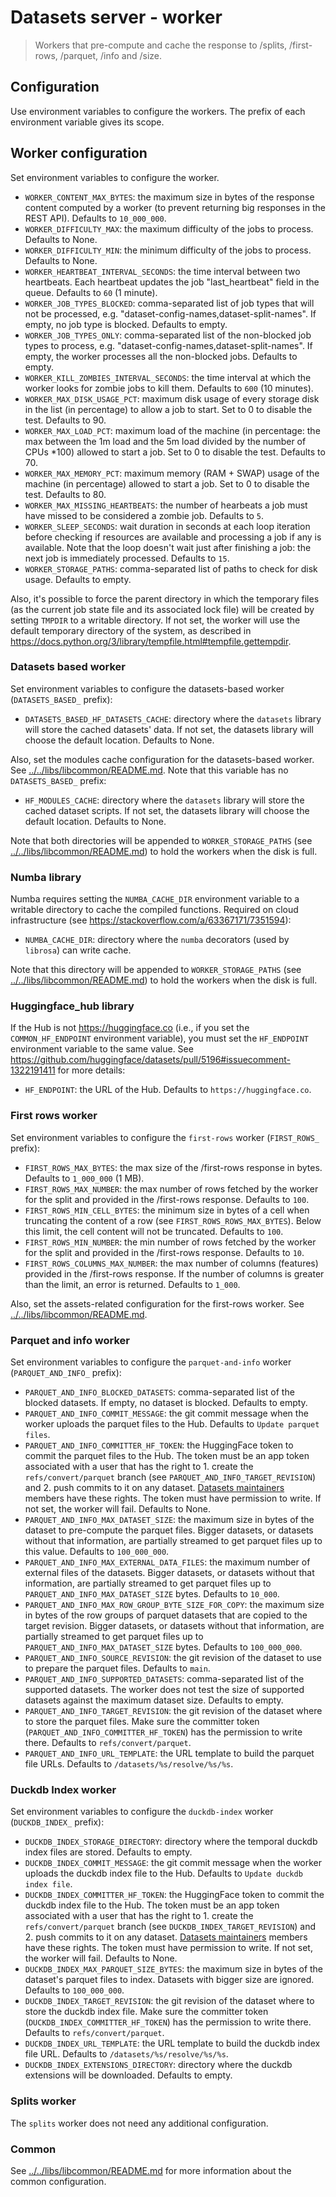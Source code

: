 # Datasets server - worker

> Workers that pre-compute and cache the response to /splits, /first-rows, /parquet, /info and /size.

## Configuration

Use environment variables to configure the workers. The prefix of each environment variable gives its scope.

## Worker configuration

Set environment variables to configure the worker.

- `WORKER_CONTENT_MAX_BYTES`: the maximum size in bytes of the response content computed by a worker (to prevent returning big responses in the REST API). Defaults to `10_000_000`.
- `WORKER_DIFFICULTY_MAX`: the maximum difficulty of the jobs to process. Defaults to None.
- `WORKER_DIFFICULTY_MIN`: the minimum difficulty of the jobs to process. Defaults to None.
- `WORKER_HEARTBEAT_INTERVAL_SECONDS`: the time interval between two heartbeats. Each heartbeat updates the job "last_heartbeat" field in the queue. Defaults to `60` (1 minute).
- `WORKER_JOB_TYPES_BLOCKED`: comma-separated list of job types that will not be processed, e.g. "dataset-config-names,dataset-split-names". If empty, no job type is blocked. Defaults to empty.
- `WORKER_JOB_TYPES_ONLY`: comma-separated list of the non-blocked job types to process, e.g. "dataset-config-names,dataset-split-names". If empty, the worker processes all the non-blocked jobs. Defaults to empty.
- `WORKER_KILL_ZOMBIES_INTERVAL_SECONDS`: the time interval at which the worker looks for zombie jobs to kill them. Defaults to `600` (10 minutes).
- `WORKER_MAX_DISK_USAGE_PCT`: maximum disk usage of every storage disk in the list (in percentage) to allow a job to start. Set to 0 to disable the test. Defaults to 90.
- `WORKER_MAX_LOAD_PCT`: maximum load of the machine (in percentage: the max between the 1m load and the 5m load divided by the number of CPUs \*100) allowed to start a job. Set to 0 to disable the test. Defaults to 70.
- `WORKER_MAX_MEMORY_PCT`: maximum memory (RAM + SWAP) usage of the machine (in percentage) allowed to start a job. Set to 0 to disable the test. Defaults to 80.
- `WORKER_MAX_MISSING_HEARTBEATS`: the number of hearbeats a job must have missed to be considered a zombie job. Defaults to `5`.
- `WORKER_SLEEP_SECONDS`: wait duration in seconds at each loop iteration before checking if resources are available and processing a job if any is available. Note that the loop doesn't wait just after finishing a job: the next job is immediately processed. Defaults to `15`.
- `WORKER_STORAGE_PATHS`: comma-separated list of paths to check for disk usage. Defaults to empty.

Also, it's possible to force the parent directory in which the temporary files (as the current job state file and its associated lock file) will be created by setting `TMPDIR` to a writable directory. If not set, the worker will use the default temporary directory of the system, as described in https://docs.python.org/3/library/tempfile.html#tempfile.gettempdir.

### Datasets based worker

Set environment variables to configure the datasets-based worker (`DATASETS_BASED_` prefix):

- `DATASETS_BASED_HF_DATASETS_CACHE`: directory where the `datasets` library will store the cached datasets' data. If not set, the datasets library will choose the default location. Defaults to None.

Also, set the modules cache configuration for the datasets-based worker. See [../../libs/libcommon/README.md](../../libs/libcommon/README.md). Note that this variable has no `DATASETS_BASED_` prefix:

- `HF_MODULES_CACHE`: directory where the `datasets` library will store the cached dataset scripts. If not set, the datasets library will choose the default location. Defaults to None.

Note that both directories will be appended to `WORKER_STORAGE_PATHS` (see [../../libs/libcommon/README.md](../../libs/libcommon/README.md)) to hold the workers when the disk is full.

### Numba library

Numba requires setting the `NUMBA_CACHE_DIR` environment variable to a writable directory to cache the compiled functions. Required on cloud infrastructure (see https://stackoverflow.com/a/63367171/7351594):

- `NUMBA_CACHE_DIR`: directory where the `numba` decorators (used by `librosa`) can write cache.

Note that this directory will be appended to `WORKER_STORAGE_PATHS` (see [../../libs/libcommon/README.md](../../libs/libcommon/README.md)) to hold the workers when the disk is full.

### Huggingface_hub library

If the Hub is not https://huggingface.co (i.e., if you set the `COMMON_HF_ENDPOINT` environment variable), you must set the `HF_ENDPOINT` environment variable to the same value. See https://github.com/huggingface/datasets/pull/5196#issuecomment-1322191411 for more details:

- `HF_ENDPOINT`: the URL of the Hub. Defaults to `https://huggingface.co`.

### First rows worker

Set environment variables to configure the `first-rows` worker (`FIRST_ROWS_` prefix):

- `FIRST_ROWS_MAX_BYTES`: the max size of the /first-rows response in bytes. Defaults to `1_000_000` (1 MB).
- `FIRST_ROWS_MAX_NUMBER`: the max number of rows fetched by the worker for the split and provided in the /first-rows response. Defaults to `100`.
- `FIRST_ROWS_MIN_CELL_BYTES`: the minimum size in bytes of a cell when truncating the content of a row (see `FIRST_ROWS_ROWS_MAX_BYTES`). Below this limit, the cell content will not be truncated. Defaults to `100`.
- `FIRST_ROWS_MIN_NUMBER`: the min number of rows fetched by the worker for the split and provided in the /first-rows response. Defaults to `10`.
- `FIRST_ROWS_COLUMNS_MAX_NUMBER`: the max number of columns (features) provided in the /first-rows response. If the number of columns is greater than the limit, an error is returned. Defaults to `1_000`.

Also, set the assets-related configuration for the first-rows worker. See [../../libs/libcommon/README.md](../../libs/libcommon/README.md).

### Parquet and info worker

Set environment variables to configure the `parquet-and-info` worker (`PARQUET_AND_INFO_` prefix):

- `PARQUET_AND_INFO_BLOCKED_DATASETS`: comma-separated list of the blocked datasets. If empty, no dataset is blocked. Defaults to empty.
- `PARQUET_AND_INFO_COMMIT_MESSAGE`: the git commit message when the worker uploads the parquet files to the Hub. Defaults to `Update parquet files`.
- `PARQUET_AND_INFO_COMMITTER_HF_TOKEN`: the HuggingFace token to commit the parquet files to the Hub. The token must be an app token associated with a user that has the right to 1. create the `refs/convert/parquet` branch (see `PARQUET_AND_INFO_TARGET_REVISION`) and 2. push commits to it on any dataset. [Datasets maintainers](https://huggingface.co/datasets-maintainers) members have these rights. The token must have permission to write. If not set, the worker will fail. Defaults to None.
- `PARQUET_AND_INFO_MAX_DATASET_SIZE`: the maximum size in bytes of the dataset to pre-compute the parquet files. Bigger datasets, or datasets without that information, are partially streamed to get parquet files up to this value. Defaults to `100_000_000`.
- `PARQUET_AND_INFO_MAX_EXTERNAL_DATA_FILES`: the maximum number of external files of the datasets. Bigger datasets, or datasets without that information, are partially streamed to get parquet files up to `PARQUET_AND_INFO_MAX_DATASET_SIZE` bytes. Defaults to `10_000`.
- `PARQUET_AND_INFO_MAX_ROW_GROUP_BYTE_SIZE_FOR_COPY`: the maximum size in bytes of the row groups of parquet datasets that are copied to the target revision. Bigger datasets, or datasets without that information, are partially streamed to get parquet files up to `PARQUET_AND_INFO_MAX_DATASET_SIZE` bytes. Defaults to `100_000_000`.
- `PARQUET_AND_INFO_SOURCE_REVISION`: the git revision of the dataset to use to prepare the parquet files. Defaults to `main`.
- `PARQUET_AND_INFO_SUPPORTED_DATASETS`: comma-separated list of the supported datasets. The worker does not test the size of supported datasets against the maximum dataset size. Defaults to empty.
- `PARQUET_AND_INFO_TARGET_REVISION`: the git revision of the dataset where to store the parquet files. Make sure the committer token (`PARQUET_AND_INFO_COMMITTER_HF_TOKEN`) has the permission to write there. Defaults to `refs/convert/parquet`.
- `PARQUET_AND_INFO_URL_TEMPLATE`: the URL template to build the parquet file URLs. Defaults to `/datasets/%s/resolve/%s/%s`.

### Duckdb Index worker

Set environment variables to configure the `duckdb-index` worker (`DUCKDB_INDEX_` prefix):

- `DUCKDB_INDEX_STORAGE_DIRECTORY`: directory where the temporal duckdb index files are stored. Defaults to empty.
- `DUCKDB_INDEX_COMMIT_MESSAGE`: the git commit message when the worker uploads the duckdb index file to the Hub. Defaults to `Update duckdb index file`.
- `DUCKDB_INDEX_COMMITTER_HF_TOKEN`: the HuggingFace token to commit the duckdb index file to the Hub. The token must be an app token associated with a user that has the right to 1. create the `refs/convert/parquet` branch (see `DUCKDB_INDEX_TARGET_REVISION`) and 2. push commits to it on any dataset. [Datasets maintainers](https://huggingface.co/datasets-maintainers) members have these rights. The token must have permission to write. If not set, the worker will fail. Defaults to None.
- `DUCKDB_INDEX_MAX_PARQUET_SIZE_BYTES`: the maximum size in bytes of the dataset's parquet files to index. Datasets with bigger size are ignored. Defaults to `100_000_000`.
- `DUCKDB_INDEX_TARGET_REVISION`: the git revision of the dataset where to store the duckdb index file. Make sure the committer token (`DUCKDB_INDEX_COMMITTER_HF_TOKEN`) has the permission to write there. Defaults to `refs/convert/parquet`.
- `DUCKDB_INDEX_URL_TEMPLATE`: the URL template to build the duckdb index file URL. Defaults to `/datasets/%s/resolve/%s/%s`.
- `DUCKDB_INDEX_EXTENSIONS_DIRECTORY`: directory where the duckdb extensions will be downloaded. Defaults to empty.

### Splits worker

The `splits` worker does not need any additional configuration.

### Common

See [../../libs/libcommon/README.md](../../libs/libcommon/README.md) for more information about the common configuration.
